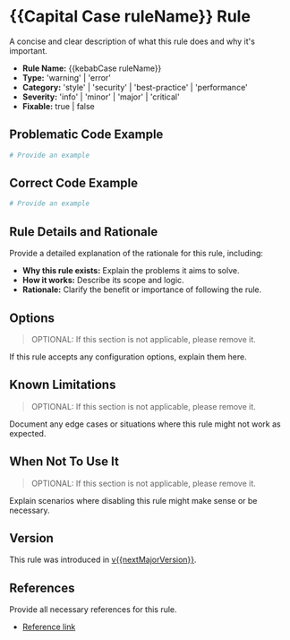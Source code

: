 # {{Capital Case ruleName}} Rule

A concise and clear description of what this rule does and why it's important.

- **Rule Name:** {{kebabCase ruleName}}
- **Type:** 'warning' | 'error'
- **Category:** 'style' | 'security' | 'best-practice' | 'performance'
- **Severity:** 'info' | 'minor' | 'major' | 'critical'
- **Fixable:** true | false

## Problematic Code Example

```yaml
# Provide an example
```

## Correct Code Example

```yaml
# Provide an example
```

## Rule Details and Rationale

Provide a detailed explanation of the rationale for this rule, including:

- **Why this rule exists:** Explain the problems it aims to solve.
- **How it works:** Describe its scope and logic.
- **Rationale:** Clarify the benefit or importance of following the rule.

## Options

> OPTIONAL: If this section is not applicable, please remove it.

If this rule accepts any configuration options, explain them here.

## Known Limitations

> OPTIONAL: If this section is not applicable, please remove it.

Document any edge cases or situations where this rule might not work as expected.

## When Not To Use It

> OPTIONAL: If this section is not applicable, please remove it.

Explain scenarios where disabling this rule might make sense or be necessary.

## Version

This rule was introduced in [v{{nextMajorVersion}}](https://github.com/zavoloklom/docker-compose-linter/releases).

## References

Provide all necessary references for this rule.

- [Reference link](https://example.com)
